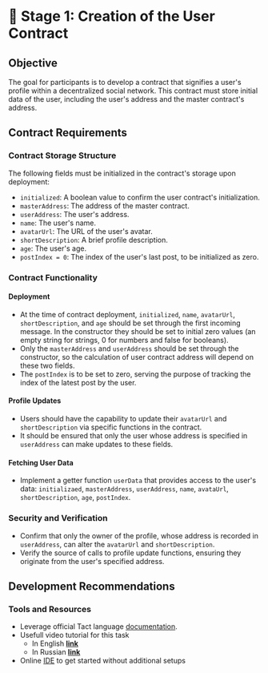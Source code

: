# 🚀 Stage 1: Creation of the User Contract

## Objective
The goal for participants is to develop a contract that signifies a user's profile within a decentralized social network. This contract must store initial data of the user, including the user's address and the master contract's address.

## Contract Requirements

### Contract Storage Structure
The following fields must be initialized in the contract's storage upon deployment:

- `initialized`: A boolean value to confirm the user contract's initialization.
- `masterAddress`: The address of the master contract.
- `userAddress`: The user's address.
- `name`: The user's name.
- `avatarUrl`: The URL of the user's avatar.
- `shortDescription`: A brief profile description.
- `age`: The user's age.
- `postIndex = 0`: The index of the user's last post, to be initialized as zero.

### Contract Functionality

#### Deployment
- At the time of contract deployment, `initialized`, `name`, `avatarUrl`, `shortDescription`, and `age` should be set through the first incoming message. In the constructor they should be set to initial zero values (an empty string for strings, 0 for numbers and false for booleans).
- Only the `masterAddress` and `userAddress` should be set through the constructor, so the calculation of user contract address will depend on these two fields.
- The `postIndex` is to be set to zero, serving the purpose of tracking the index of the latest post by the user.

#### Profile Updates
- Users should have the capability to update their `avatarUrl` and `shortDescription` via specific functions in the contract.
- It should be ensured that only the user whose address is specified in `userAddress` can make updates to these fields.

#### Fetching User Data
- Implement a getter function `userData` that provides access to the user's data: `initializaed`, `masterAddress`, `userAddress`, `name`, `avataUrl`, `shortDescription`, `age`, `postIndex`.

### Security and Verification
- Confirm that only the owner of the profile, whose address is recorded in `userAddress`, can alter the `avatarUrl` and `shortDescription`.
- Verify the source of calls to profile update functions, ensuring they originate from the user's specified address.

## Development Recommendations

### Tools and Resources
- Leverage official Tact language [documentation](https://docs.tact-lang.org/).
- Usefull video tutorial for this task
  - In English [**link**](https://www.youtube.com/watch?v=MYSQMq-NaVM&t=0s)
  - In Russian [**link**](https://youtu.be/bQqp8BFhEX4?si=cRBuUbrQKzj0faoZ)
-  Online [IDE](https://ide.nujan.io/) to get started without additional setups


